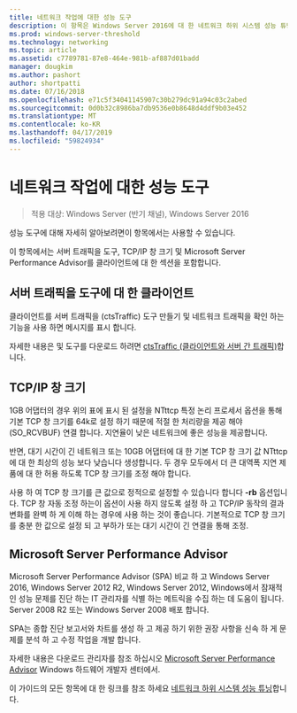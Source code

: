 ```yaml
---
title: 네트워크 작업에 대한 성능 도구
description: 이 항목은 Windows Server 2016에 대 한 네트워크 하위 시스템 성능 튜닝 지침의 일부입니다.
ms.prod: windows-server-threshold
ms.technology: networking
ms.topic: article
ms.assetid: c7789781-87e8-464e-981b-af887d01badd
manager: dougkim
ms.author: pashort
author: shortpatti
ms.date: 07/16/2018
ms.openlocfilehash: e71c5f34041145907c30b279dc91a94c03c2abed
ms.sourcegitcommit: 0d0b32c8986ba7db9536e0b8648d4ddf9b03e452
ms.translationtype: MT
ms.contentlocale: ko-KR
ms.lasthandoff: 04/17/2019
ms.locfileid: "59824934"
---
```

# <a name="performance-tools-for-network-workloads"></a>네트워크 작업에 대한 성능 도구

>적용 대상: Windows Server (반기 채널), Windows Server 2016

성능 도구에 대해 자세히 알아보려면이 항목에서는 사용할 수 있습니다.

이 항목에서는 서버 트래픽을 도구, TCP/IP 창 크기 및 Microsoft Server Performance Advisor를 클라이언트에 대 한 섹션을 포함합니다.

##  <a name="bkmk_tuning"></a> 서버 트래픽을 도구에 대 한 클라이언트

클라이언트를 서버 트래픽을 \(ctsTraffic\) 도구 만들기 및 네트워크 트래픽을 확인 하는 기능을 사용 하면 메시지를 표시 합니다.

자세한 내용은 및 도구를 다운로드 하려면 [ctsTraffic (클라이언트와 서버 간 트래픽)](https://github.com/Microsoft/ctsTraffic)합니다.
  
##  <a name="bkmk_size"></a> TCP/IP 창 크기

1GB 어댑터의 경우 위의 표에 표시 된 설정을 NTttcp 특정 논리 프로세서 옵션을 통해 기본 TCP 창 크기를 64k로 설정 하기 때문에 적절 한 처리량을 제공 해야 \(SO_RCVBUF\) 연결 합니다. 지연율이 낮은 네트워크에 좋은 성능을 제공합니다.  

반면, 대기 시간이 긴 네트워크 또는 10GB 어댑터에 대 한 기본 TCP 창 크기 값 NTttcp에 대 한 최상의 성능 보다 낮습니다 생성합니다. 두 경우 모두에서 더 큰 대역폭 지연 제품에 대 한 허용 하도록 TCP 창 크기를 조정 해야 합니다.  

사용 하 여 TCP 창 크기를 큰 값으로 정적으로 설정할 수 있습니다 합니다 **-rb** 옵션입니다. TCP 창 자동 조정 하는이 옵션이 사용 하지 않도록 설정 하 고 TCP/IP 동작의 결과 변화를 완벽 하 게 이해 하는 경우에 사용 하는 것이 좋습니다. 기본적으로 TCP 창 크기를 충분 한 값으로 설정 되 고 부하가 또는 대기 시간이 긴 연결을 통해 조정.  

##  <a name="bkmk_advisor"></a> Microsoft Server Performance Advisor

Microsoft Server Performance Advisor \(SPA\) 비교 하 고 Windows Server 2016, Windows Server 2012 R2, Windows Server 2012, Windows에서 잠재적인 성능 문제를 진단 하는 IT 관리자를 식별 하는 메트릭을 수집 하는 데 도움이 됩니다. Server 2008 R2 또는 Windows Server 2008 배포 합니다. 

SPA는 종합 진단 보고서와 차트를 생성 하 고 제공 하기 위한 권장 사항을 신속 하 게 문제를 분석 하 고 수정 작업을 개발 합니다.  
  
 자세한 내용은 다운로드 관리자를 참조 하십시오 [Microsoft Server Performance Advisor](https://msdn.microsoft.com/library/windows/hardware/dn481522.aspx) Windows 하드웨어 개발자 센터에서.

이 가이드의 모든 항목에 대 한 링크를 참조 하세요 [네트워크 하위 시스템 성능 튜닝](net-sub-performance-top.md)합니다.